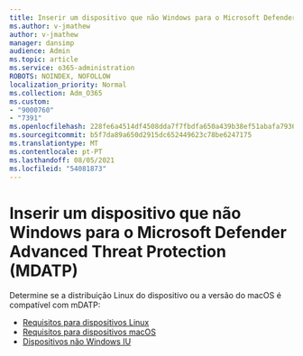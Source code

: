 ```yaml
---
title: Inserir um dispositivo que não Windows para o Microsoft Defender Advanced Threat Protection (MDATP)
ms.author: v-jmathew
author: v-jmathew
manager: dansimp
audience: Admin
ms.topic: article
ms.service: o365-administration
ROBOTS: NOINDEX, NOFOLLOW
localization_priority: Normal
ms.collection: Adm_O365
ms.custom:
- "9000760"
- "7391"
ms.openlocfilehash: 228fe6a4514df4508dda7f7fbdfa650a439b38ef51abafa7936afa4ecfd54e04
ms.sourcegitcommit: b5f7da89a650d2915dc652449623c78be6247175
ms.translationtype: MT
ms.contentlocale: pt-PT
ms.lasthandoff: 08/05/2021
ms.locfileid: "54081873"
---
```

# <a name="onboard-a-non-windows-device-to-microsoft-defender-advanced-threat-protection-mdatp"></a>Inserir um dispositivo que não Windows para o Microsoft Defender Advanced Threat Protection (MDATP)

Determine se a distribuição Linux do dispositivo ou a versão do macOS é compatível com mDATP:

- [Requisitos para dispositivos Linux](https://go.microsoft.com/fwlink/?linkid=2143462)
- [Requisitos para dispositivos macOS](https://go.microsoft.com/fwlink/?linkid=2143461)
- [Dispositivos não Windows IU](https://go.microsoft.com/fwlink/?linkid=2143628)
